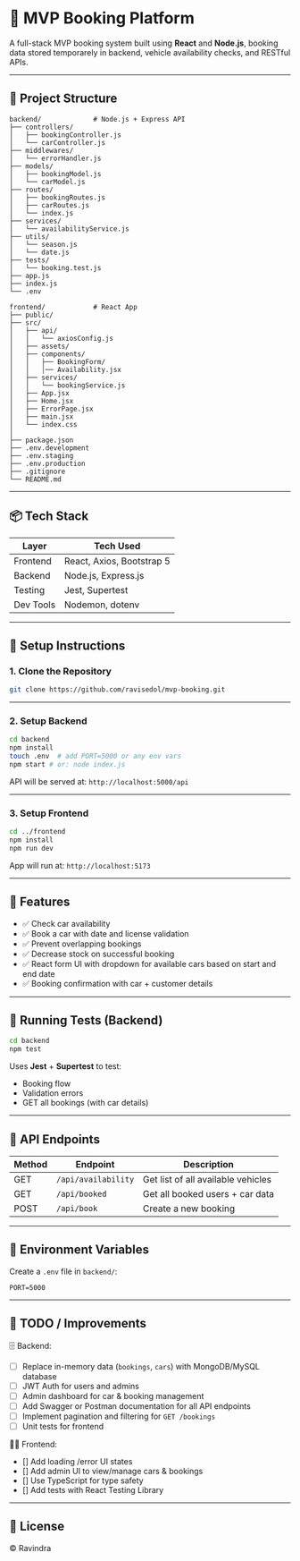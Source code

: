 
# 🚗 MVP Booking Platform

A full-stack MVP booking system built using **React** and **Node.js**, booking data stored temporarely in backend, vehicle availability checks, and RESTful APIs.

---

## 📂 Project Structure

```
backend/             # Node.js + Express API
├── controllers/
│   ├── bookingController.js
│   └── carController.js
├── middlewares/
│   └── errorHandler.js
├── models/
│   ├── bookingModel.js
│   └── carModel.js
├── routes/
│   ├── bookingRoutes.js
│   ├── carRoutes.js
│   └── index.js
├── services/
│   └── availabilityService.js
├── utils/
│   └── season.js
│   └── date.js
├── tests/
│   └── booking.test.js
├── app.js
├── index.js
└── .env

frontend/            # React App
├── public/         
├── src/           
│   ├── api/                 
│   │   └── axiosConfig.js
│   ├── assets/              
│   ├── components/
│   │   ├── BookingForm/     
│   │   │── Availability.jsx
│   ├── services/           
│   │   └── bookingService.js
│   ├── App.jsx             
│   ├── Home.jsx             
│   ├── ErrorPage.jsx       
│   ├── main.jsx            
│   └── index.css            
│
├── package.json                
├── .env.development  
├── .env.staging     
├── .env.production   
├── .gitignore        
└── README.md        

```

---

## 📦 Tech Stack

| Layer     | Tech Used                  |
|-----------|----------------------------|
| Frontend  | React, Axios, Bootstrap 5  |
| Backend   | Node.js, Express.js        |
| Testing   | Jest, Supertest            |
| Dev Tools | Nodemon, dotenv            |

---

## 🔧 Setup Instructions

### 1. Clone the Repository

```bash
git clone https://github.com/ravisedol/mvp-booking.git

```

---

### 2. Setup Backend

```bash
cd backend
npm install
touch .env  # add PORT=5000 or any env vars
npm start # or: node index.js
```

API will be served at: `http://localhost:5000/api`

---

### 3. Setup Frontend

```bash
cd ../frontend
npm install
npm run dev
```

App will run at: `http://localhost:5173`

---

## 🚀 Features

- ✅ Check car availability
- ✅ Book a car with date and license validation
- ✅ Prevent overlapping bookings
- ✅ Decrease stock on successful booking
- ✅ React form UI with dropdown for available cars based on start and end date
- ✅ Booking confirmation with car + customer details

---

## 🧪 Running Tests (Backend)

```bash
cd backend
npm test
```

Uses **Jest** + **Supertest** to test:
- Booking flow
- Validation errors
- GET all bookings (with car details)

---

## 📄 API Endpoints

| Method | Endpoint            | Description                        |
|--------|---------------------|------------------------------------|
| GET    | `/api/availability` | Get list of all available vehicles |     
| GET    | `/api/booked`       | Get all booked users + car data    |
| POST   | `/api/book`         | Create a new booking               |

---

## 🔐 Environment Variables

Create a `.env` file in `backend/`:

```env
PORT=5000
```

---

## 📝 TODO / Improvements

🗄️ Backend:

- [ ] Replace in-memory data (`bookings`, `cars`) with MongoDB/MySQL database
- [ ] JWT Auth for users and admins
- [ ] Admin dashboard for car & booking management
- [ ] Add Swagger or Postman documentation for all API endpoints
- [ ] Implement pagination and filtering for `GET /bookings`
- [ ] Unit tests for frontend

🧑‍💻 Frontend:

- [] Add loading /error UI states
- [] Add admin UI to view/manage cars & bookings
- [] Use TypeScript for type safety 
- [] Add tests with React Testing Library



---

## 🧾 License

© Ravindra